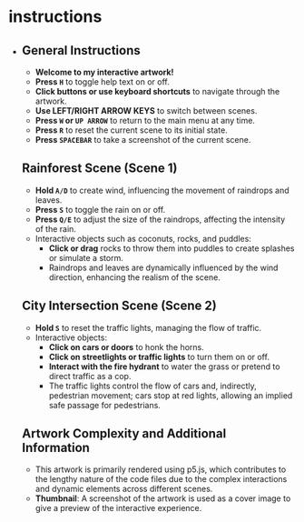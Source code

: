 # instructions

- ## General Instructions

  - **Welcome to my interactive artwork!**
  - **Press `H`** to toggle help text on or off.
  - **Click buttons or use keyboard shortcuts** to navigate through the artwork.
  - **Use LEFT/RIGHT ARROW KEYS** to switch between scenes.
  - **Press `W` or `UP ARROW`** to return to the main menu at any time.
  - **Press `R`** to reset the current scene to its initial state.
  - **Press `SPACEBAR`** to take a screenshot of the current scene.

  ## Rainforest Scene (Scene 1)

  - **Hold `A/D`** to create wind, influencing the movement of raindrops and leaves.
  - **Press `S`** to toggle the rain on or off.
  - **Press `Q/E`** to adjust the size of the raindrops, affecting the intensity of the rain.
  - Interactive objects such as coconuts, rocks, and puddles:
    - **Click or drag** rocks to throw them into puddles to create splashes or simulate a storm.
    - Raindrops and leaves are dynamically influenced by the wind direction, enhancing the realism of the scene.

  ## City Intersection Scene (Scene 2)

  - **Hold `S`** to reset the traffic lights, managing the flow of traffic.
  - Interactive objects:
    - **Click on cars or doors** to honk the horns.
    - **Click on streetlights or traffic lights** to turn them on or off.
    - **Interact with the fire hydrant** to water the grass or pretend to direct traffic as a cop.
    - The traffic lights control the flow of cars and, indirectly, pedestrian movement; cars stop at red lights, allowing an implied safe passage for pedestrians.

  ## Artwork Complexity and Additional Information

  - This artwork is primarily rendered using p5.js, which contributes to the lengthy nature of the code files due to the complex interactions and dynamic elements across different scenes.
  - **Thumbnail**: A screenshot of the artwork is used as a cover image to give a preview of the interactive experience.